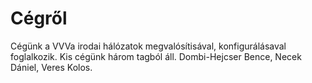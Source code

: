 # Cégről

Cégünk a VVVa irodai hálózatok megvalósítisával, konfigurálásaval foglalkozik.
Kis cégünk három tagból áll.
Dombi-Hejcser Bence, Necek Dániel, Veres Kolos.
